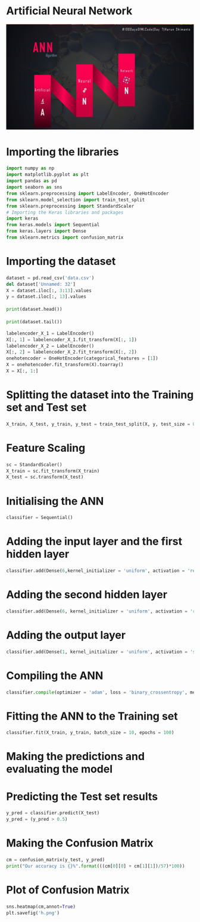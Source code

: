 
# Artificial Neural Network

![ANN](ANN-Day7.jpg)

# Importing the libraries
```python
import numpy as np
import matplotlib.pyplot as plt
import pandas as pd
import seaborn as sns
from sklearn.preprocessing import LabelEncoder, OneHotEncoder
from sklearn.model_selection import train_test_split
from sklearn.preprocessing import StandardScaler
# Importing the Keras libraries and packages
import keras
from keras.models import Sequential
from keras.layers import Dense
from sklearn.metrics import confusion_matrix
````
# Importing the dataset
```python
dataset = pd.read_csv('data.csv')
del dataset['Unnamed: 32']
X = dataset.iloc[:, 3:13].values
y = dataset.iloc[:, 13].values

print(dataset.head())

print(dataset.tail())
````
```python
labelencoder_X_1 = LabelEncoder()
X[:, 1] = labelencoder_X_1.fit_transform(X[:, 1])
labelencoder_X_2 = LabelEncoder()
X[:, 2] = labelencoder_X_2.fit_transform(X[:, 2])
onehotencoder = OneHotEncoder(categorical_features = [1])
X = onehotencoder.fit_transform(X).toarray()
X = X[:, 1:]
````
# Splitting the dataset into the Training set and Test set
```python
X_train, X_test, y_train, y_test = train_test_split(X, y, test_size = 0.2, random_state = 0)
````
# Feature Scaling
```python
sc = StandardScaler()
X_train = sc.fit_transform(X_train)
X_test = sc.transform(X_test)
````
# Initialising the ANN
```python
classifier = Sequential()
````
# Adding the input layer and the first hidden layer
```python
classifier.add(Dense(6,kernel_initializer = 'uniform', activation = 'relu', input_dim = 11))
````
# Adding the second hidden layer
```python
classifier.add(Dense(6, kernel_initializer = 'uniform', activation = 'relu'))
````
# Adding the output layer
```python
classifier.add(Dense(1, kernel_initializer = 'uniform', activation = 'sigmoid'))
````
# Compiling the ANN
```python
classifier.compile(optimizer = 'adam', loss = 'binary_crossentropy', metrics = ['accuracy'])
```
# Fitting the ANN to the Training set
```python
classifier.fit(X_train, y_train, batch_size = 10, epochs = 100)
````
# Making the predictions and evaluating the model

# Predicting the Test set results
```python
y_pred = classifier.predict(X_test)
y_pred = (y_pred > 0.5)
````
# Making the Confusion Matrix
```python
cm = confusion_matrix(y_test, y_pred)
print("Our accuracy is {}%".format(((cm[0][0] + cm[1][1])/57)*100))
````
# Plot of Confusion Matrix
```python
sns.heatmap(cm,annot=True)
plt.savefig('h.png')
````

